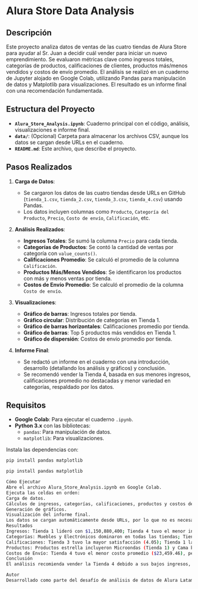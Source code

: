 # Alura Store Data Analysis

## Descripción
Este proyecto analiza datos de ventas de las cuatro tiendas de Alura Store para ayudar al Sr. Juan a decidir cuál vender para iniciar un nuevo emprendimiento. Se evaluaron métricas clave como ingresos totales, categorías de productos, calificaciones de clientes, productos más/menos vendidos y costos de envío promedio. El análisis se realizó en un cuaderno de Jupyter alojado en Google Colab, utilizando Pandas para manipulación de datos y Matplotlib para visualizaciones. El resultado es un informe final con una recomendación fundamentada.

## Estructura del Proyecto
- **`Alura_Store_Analysis.ipynb`**: Cuaderno principal con el código, análisis, visualizaciones e informe final.
- **`data/`**: (Opcional) Carpeta para almacenar los archivos CSV, aunque los datos se cargan desde URLs en el cuaderno.
- **`README.md`**: Este archivo, que describe el proyecto.

## Pasos Realizados
1. **Carga de Datos**:
   - Se cargaron los datos de las cuatro tiendas desde URLs en GitHub (`tienda_1.csv`, `tienda_2.csv`, `tienda_3.csv`, `tienda_4.csv`) usando Pandas.
   - Los datos incluyen columnas como `Producto`, `Categoría del Producto`, `Precio`, `Costo de envío`, `Calificación`, etc.

2. **Análisis Realizados**:
   - **Ingresos Totales**: Se sumó la columna `Precio` para cada tienda.
   - **Categorías de Productos**: Se contó la cantidad de ventas por categoría con `value_counts()`.
   - **Calificaciones Promedio**: Se calculó el promedio de la columna `Calificación`.
   - **Productos Más/Menos Vendidos**: Se identificaron los productos con más y menos ventas por tienda.
   - **Costos de Envío Promedio**: Se calculó el promedio de la columna `Costo de envío`.

3. **Visualizaciones**:
   - **Gráfico de barras**: Ingresos totales por tienda.
   - **Gráfico circular**: Distribución de categorías en Tienda 1.
   - **Gráfico de barras horizontales**: Calificaciones promedio por tienda.
   - **Gráfico de barras**: Top 5 productos más vendidos en Tienda 1.
   - **Gráfico de dispersión**: Costos de envío promedio por tienda.

4. **Informe Final**:
   - Se redactó un informe en el cuaderno con una introducción, desarrollo (detallando los análisis y gráficos) y conclusión.
   - Se recomendó vender la Tienda 4, basada en sus menores ingresos, calificaciones promedio no destacadas y menor variedad en categorías, respaldado por los datos.

## Requisitos
- **Google Colab**: Para ejecutar el cuaderno `.ipynb`.
- **Python 3.x** con las bibliotecas:
  - `pandas`: Para manipulación de datos.
  - `matplotlib`: Para visualizaciones.

Instala las dependencias con:
```bash
pip install pandas matplotlib

pip install pandas matplotlib

Cómo Ejecutar
Abre el archivo Alura_Store_Analysis.ipynb en Google Colab.
Ejecuta las celdas en orden:
Carga de datos.
Cálculos de ingresos, categorías, calificaciones, productos y costos de envío.
Generación de gráficos.
Visualización del informe final.
Los datos se cargan automáticamente desde URLs, por lo que no es necesario descargar los CSV.
Resultados
Ingresos: Tienda 1 lideró con $1,150,880,400; Tienda 4 tuvo el menor ingreso ($1,038,375,700).
Categorías: Muebles y Electrónicos dominaron en todas las tiendas; Tienda 4 tuvo menos ventas en Electrodomésticos.
Calificaciones: Tienda 3 tuvo la mayor satisfacción (4.05); Tienda 1 la menor (3.98).
Productos: Productos estrella incluyeron Microondas (Tienda 1) y Cama box (Tienda 4).
Costos de Envío: Tienda 4 tuvo el menor costo promedio ($23,459.46), pero no compensó otras debilidades.
Conclusión
El análisis recomienda vender la Tienda 4 debido a sus bajos ingresos, calificaciones promedio no competitivas y menor desempeño en categorías clave, lo que la hace la menos eficiente para mantener.

Autor
Desarrollado como parte del desafío de análisis de datos de Alura Latam.
